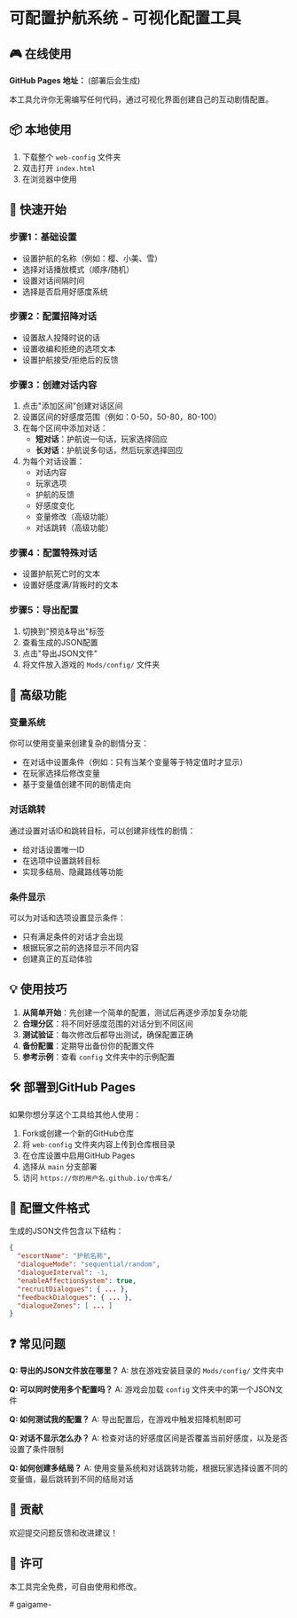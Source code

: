 # 可配置护航系统 - 可视化配置工具

## 🎮 在线使用

**GitHub Pages 地址：** (部署后会生成)

本工具允许你无需编写任何代码，通过可视化界面创建自己的互动剧情配置。

## 📦 本地使用

1. 下载整个 `web-config` 文件夹
2. 双击打开 `index.html`
3. 在浏览器中使用

## 🚀 快速开始

### 步骤1：基础设置
- 设置护航的名称（例如：樱、小美、雪）
- 选择对话播放模式（顺序/随机）
- 设置对话间隔时间
- 选择是否启用好感度系统

### 步骤2：配置招降对话
- 设置敌人投降时说的话
- 设置收编和拒绝的选项文本
- 设置护航接受/拒绝后的反馈

### 步骤3：创建对话内容
1. 点击"添加区间"创建对话区间
2. 设置区间的好感度范围（例如：0-50，50-80，80-100）
3. 在每个区间中添加对话：
   - **短对话**：护航说一句话，玩家选择回应
   - **长对话**：护航说多句话，然后玩家选择回应
4. 为每个对话设置：
   - 对话内容
   - 玩家选项
   - 护航的反馈
   - 好感度变化
   - 变量修改（高级功能）
   - 对话跳转（高级功能）

### 步骤4：配置特殊对话
- 设置护航死亡时的文本
- 设置好感度满/背叛时的文本

### 步骤5：导出配置
1. 切换到"预览&导出"标签
2. 查看生成的JSON配置
3. 点击"导出JSON文件"
4. 将文件放入游戏的 `Mods/config/` 文件夹

## 🎯 高级功能

### 变量系统
你可以使用变量来创建复杂的剧情分支：
- 在对话中设置条件（例如：只有当某个变量等于特定值时才显示）
- 在玩家选择后修改变量
- 基于变量值创建不同的剧情走向

### 对话跳转
通过设置对话ID和跳转目标，可以创建非线性的剧情：
- 给对话设置唯一ID
- 在选项中设置跳转目标
- 实现多结局、隐藏路线等功能

### 条件显示
可以为对话和选项设置显示条件：
- 只有满足条件的对话才会出现
- 根据玩家之前的选择显示不同内容
- 创建真正的互动体验

## 💡 使用技巧

1. **从简单开始**：先创建一个简单的配置，测试后再逐步添加复杂功能
2. **合理分区**：将不同好感度范围的对话分到不同区间
3. **测试验证**：每次修改后都导出测试，确保配置正确
4. **备份配置**：定期导出备份你的配置文件
5. **参考示例**：查看 `config` 文件夹中的示例配置

## 🛠️ 部署到GitHub Pages

如果你想分享这个工具给其他人使用：

1. Fork或创建一个新的GitHub仓库
2. 将 `web-config` 文件夹内容上传到仓库根目录
3. 在仓库设置中启用GitHub Pages
4. 选择从 `main` 分支部署
5. 访问 `https://你的用户名.github.io/仓库名/`

## 📝 配置文件格式

生成的JSON文件包含以下结构：
```json
{
  "escortName": "护航名称",
  "dialogueMode": "sequential/random",
  "dialogueInterval": -1,
  "enableAffectionSystem": true,
  "recruitDialogues": { ... },
  "feedbackDialogues": { ... },
  "dialogueZones": [ ... ]
}
```

## ❓ 常见问题

**Q: 导出的JSON文件放在哪里？**
A: 放在游戏安装目录的 `Mods/config/` 文件夹中

**Q: 可以同时使用多个配置吗？**
A: 游戏会加载 `config` 文件夹中的第一个JSON文件

**Q: 如何测试我的配置？**
A: 导出配置后，在游戏中触发招降机制即可

**Q: 对话不显示怎么办？**
A: 检查对话的好感度区间是否覆盖当前好感度，以及是否设置了条件限制

**Q: 如何创建多结局？**
A: 使用变量系统和对话跳转功能，根据玩家选择设置不同的变量值，最后跳转到不同的结局对话

## 🤝 贡献

欢迎提交问题反馈和改进建议！

## 📄 许可

本工具完全免费，可自由使用和修改。

#   g a i g a m e - 
 
 
